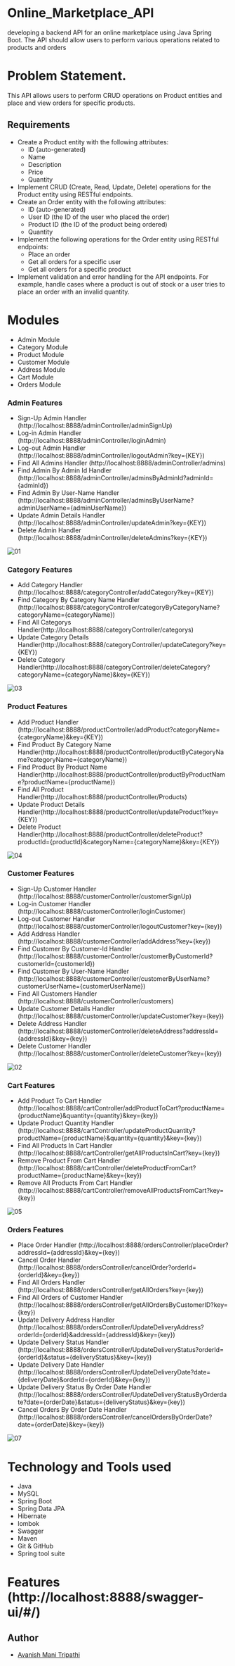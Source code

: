 # Online_Marketplace_API
developing a backend API for an online marketplace using Java Spring Boot. The API should allow users to perform various operations related to products and orders


# Problem Statement.

This API allows users to perform CRUD operations on Product entities and place and view orders for specific products.

## Requirements

- Create a Product entity with the following attributes:
  - ID (auto-generated)
  - Name
  - Description
  - Price
  - Quantity
- Implement CRUD (Create, Read, Update, Delete) operations for the Product entity using RESTful endpoints.
- Create an Order entity with the following attributes:
  - ID (auto-generated)
  - User ID (the ID of the user who placed the order)
  - Product ID (the ID of the product being ordered)
  - Quantity
- Implement the following operations for the Order entity using RESTful endpoints:
  - Place an order
  - Get all orders for a specific user
  - Get all orders for a specific product
- Implement validation and error handling for the API endpoints. For example, handle cases where a product is out of stock or a user tries to place an order with an invalid quantity.


# Modules 

- Admin Module  
- Category Module
- Product Module
- Customer Module
- Address Module
- Cart Module
- Orders Module


### Admin Features 

- Sign-Up Admin Handler (http://localhost:8888/adminController/adminSignUp)
- Log-in Admin Handler (http://localhost:8888/adminController/loginAdmin)
- Log-out Admin Handler (http://localhost:8888/adminController/logoutAdmin?key={KEY})
- Find All Admins Handler (http://localhost:8888/adminController/admins)
- Find Admin By Admin Id Handler (http://localhost:8888/adminController/adminsByAdminId?adminId={adminId})
- Find Admin By User-Name Handler (http://localhost:8888/adminController/adminsByUserName?adminUserName={adminUserName})
- Update Admin Details Handler (http://localhost:8888/adminController/updateAdmin?key={KEY})
- Delete Admin Handler (http://localhost:8888/adminController/deleteAdmins?key={KEY})

![01](https://user-images.githubusercontent.com/103619788/220114469-601fbb07-598b-44ed-865d-d1becb749b9c.jpg)

### Category Features 

- Add Category Handler (http://localhost:8888/categoryController/addCategory?key={KEY})
- Find Category By Category Name Handler (http://localhost:8888/categoryController/categoryByCategoryName?categoryName={categoryName})
- Find All Categorys Handler(http://localhost:8888/categoryController/categorys)
- Update Category Details Handler(http://localhost:8888/categoryController/updateCategory?key={KEY})
- Delete Category Handler(http://localhost:8888/categoryController/deleteCategory?categoryName={categoryName}&key={KEY})

![03](https://user-images.githubusercontent.com/103619788/220283745-11c5ca3a-1398-469b-be67-07a713ef6d97.jpg)

### Product Features 

- Add Product Handler (http://localhost:8888/productController/addProduct?categoryName={categoryName}&key={KEY})
- Find Product By Category Name Handler(http://localhost:8888/productController/productByCategoryName?categoryName={categoryName})
- Find Product By Product Name Handler(http://localhost:8888/productController/productByProductName?productName={productName})
- Find All Product Handler(http://localhost:8888/productController/Products)
- Update Product Details Handler(http://localhost:8888/productController/updateProduct?key={KEY})
- Delete Product Handler(http://localhost:8888/productController/deleteProduct?productId={productId}&categoryName={categoryName}&key={KEY})

![04](https://user-images.githubusercontent.com/103619788/220287227-d7603a48-2d88-4c99-954c-0d8144457b03.jpg)

### Customer Features 

- Sign-Up Customer Handler (http://localhost:8888/customerController/customerSignUp)
- Log-in Customer Handler (http://localhost:8888/customerController/loginCustomer)
- Log-out Customer Handler (http://localhost:8888/customerController/logoutCustomer?key={key})
- Add Address Handler (http://localhost:8888/customerController/addAddress?key={key})
- Find Customer By Customer-Id Handler (http://localhost:8888/customerController/customerByCustomerId?customerId={customerId})
- Find Customer By User-Name Handler (http://localhost:8888/customerController/customerByUserName?customerUserName={customerUserName})
- Find All Customers Handler (http://localhost:8888/customerController/customers)
- Update Customer Details Handler (http://localhost:8888/customerController/updateCustomer?key={key})
- Delete Address Handler (http://localhost:8888/customerController/deleteAddress?addressId={addressId}&key={key})
- Delete Customer Handler (http://localhost:8888/customerController/deleteCustomer?key={key})

![02](https://user-images.githubusercontent.com/103619788/220293152-c4b2f41b-6318-403d-a5a1-edae4e490484.jpg)

### Cart Features 

- Add Product To Cart Handler (http://localhost:8888/cartController/addProductToCart?productName={productName}&quantity={quantity}&key={key})
- Update Product Quantity Handler (http://localhost:8888/cartController/updateProductQuantity?productName={productName}&quantity={quantity}&key={key})
- Find All Products In Cart Handler (http://localhost:8888/cartController/getAllProductsInCart?key={key})
- Remove Product From Cart Handler (http://localhost:8888/cartController/deleteProductFromCart?productName={productName}&key={key})
- Remove All Products From Cart Handler (http://localhost:8888/cartController/removeAllProductsFromCart?key={key})

![05](https://user-images.githubusercontent.com/103619788/220913053-7a8f920d-e450-487e-9083-8a72692189d7.jpg)

### Orders Features 

- Place Order Handler (http://localhost:8888/ordersController/placeOrder?addressId={addressId}&key={key})
- Cancel Order Handler (http://localhost:8888/ordersController/cancelOrder?orderId={orderId}&key={key})
- Find All Orders Handler (http://localhost:8888/ordersController/getAllOrders?key={key})
- Find All Orders of Customer Handler (http://localhost:8888/ordersController/getAllOrdersByCustomerID?key={key})
- Update Delivery Address Handler (http://localhost:8888/ordersController/UpdateDeliveryAddress?orderId={orderId}&addressId={addressId}&key={key})
- Update Delivery Status Handler (http://localhost:8888/ordersController/UpdateDeliveryStatus?orderId={orderId}&status={deliveryStatus}&key={key})
- Update Delivery Date Handler (http://localhost:8888/ordersController/UpdateDeliveryDate?date={deliveryDate}&orderId={orderId}&key={key})
- Update Delivery Status By Order Date Handler (http://localhost:8888/ordersController/UpdateDeliveryStatusByOrderdate?date={orderDate}&status={deliveryStatus}&key={key})
- Cancel Orders By Order Date Handler (http://localhost:8888/ordersController/cancelOrdersByOrderDate?date={orderDate}&key={key})

![07](https://user-images.githubusercontent.com/103619788/221241114-fcd8303b-8cab-4312-852f-33f00bc2a318.jpg)

# Technology and Tools used 

- Java
- MySQL
- Spring Boot
- Spring Data JPA
- Hibernate
- lombok
- Swagger
- Maven
- Git & GitHub
- Spring tool suite

# Features (http://localhost:8888/swagger-ui/#/)

## Author

- [Avanish Mani Tripathi](https://github.com/avanishmani)
